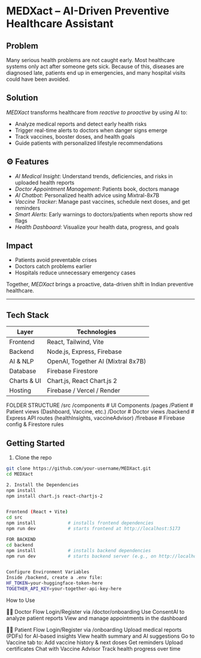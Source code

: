# MEDXact – AI-Driven Preventive Healthcare Assistant

## Problem
Many serious health problems are not caught early. Most healthcare systems only act after someone gets sick. Because of this, diseases are diagnosed late, patients end up in emergencies, and many hospital visits could have been avoided.

## Solution
*MEDXact* transforms healthcare from *reactive to proactive* by using AI to:

- Analyze medical reports and detect early health risks  
- Trigger real-time alerts to doctors when danger signs emerge  
- Track vaccines, booster doses, and health goals  
- Guide patients with personalized lifestyle recommendations  

## ⚙️ Features

- *AI Medical Insight*: Understand trends, deficiencies, and risks in uploaded health reports  
- *Doctor Appointment Management*: Patients book, doctors manage  
- *AI Chatbot*: Personalized health advice using Mixtral-8x7B  
- *Vaccine Tracker*: Manage past vaccines, schedule next doses, and get reminders  
- *Smart Alerts*: Early warnings to doctors/patients when reports show red flags  
- *Health Dashboard*: Visualize your health data, progress, and goals

##  Impact

- Patients avoid preventable crises  
- Doctors catch problems earlier  
- Hospitals reduce unnecessary emergency cases  

Together, *MEDXact* brings a proactive, data-driven shift in Indian preventive healthcare.

---

## Tech Stack

| Layer          | Technologies                              |
|----------------|--------------------------------------------|
| Frontend       | React, Tailwind, Vite                     |
| Backend        | Node.js, Express, Firebase                |
| AI & NLP       | OpenAI, Together AI (Mixtral 8x7B)        |
| Database       | Firebase Firestore                        |
| Charts & UI    | Chart.js, React Chart.js 2                |
| Hosting        | Firebase / Vercel / Render                |


FOLDER STRUCTURE
/src
  /components        # UI Components
  /pages
    /Patient         # Patient views (Dashboard, Vaccine, etc.)
    /Doctor          # Doctor views
  /backend           # Express API routes (healthInsights, vaccineAdvisor)
  /firebase          # Firebase config & Firestore rules


## Getting Started

1. Clone the repo  
```bash
git clone https://github.com/your-username/MEDXact.git
cd MEDXact

2. Install the Dependencies
npm install
npm install chart.js react-chartjs-2


Frontend (React + Vite)
cd src
npm install            # installs frontend dependencies
npm run dev            # starts frontend at http://localhost:5173

FOR BACKEND
cd backend
npm install            # installs backend dependencies
npm run dev            # starts backend server (e.g., on http://localhost:5000)


Configure Environment Variables
Inside /backend, create a .env file:
HF_TOKEN=your-huggingface-token-here
TOGETHER_API_KEY=your-together-api-key-here

```
How to Use

👨‍⚕️ Doctor Flow
Login/Register via /doctor/onboarding
Use ConsentAI to analyze patient reports
View and manage appointments in the dashboard

🧑‍💼 Patient Flow
Login/Register via /onboarding
Upload medical reports (PDFs) for AI-based insights
View health summary and AI suggestions
Go to Vaccine tab to:
Add vaccine history & next doses
Get reminders
Upload certificates
Chat with Vaccine Advisor
Track health progress over time
